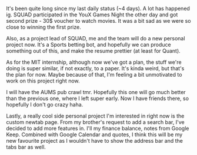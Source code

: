 It's been quite long since my last daily status (~4 days). A lot has happened ig. SQUAD participated in the YouX Games Night the other day and got second prize - 30$ voucher to watch movies. It was a bit sad as we were so close to winning the first prize.

Also, as a project lead of SQUAD, me and the team will do a new personal project now. It's a Sports betting bot, and hopefully we can produce something out of this, and make the resume prettier (at least for Quant).

As for the MIT internship, although now we've got a plan, the stuff we're doing is super similar, if not exactly, to a paper. It's kinda weird, but that's the plan for now. Maybe because of that, I'm feeling a bit unmotivated to work on this project right now.

I will have the AUMS pub crawl tmr. Hopefully this one will go much better than the previous one, where I left super early. Now I have friends there, so hopefully I don't go crazy haha.

Lastly, a really cool side personal project I'm interested in right now is the custom newtab page. From my brother's request to add a search bar, I've decided to add more features in. I'll my finance balance, notes from Google Keep. Combined with Google Calendar and quotes, I think this will be my new favourite project as I wouldn't have to show the address bar and the tabs bar as well.